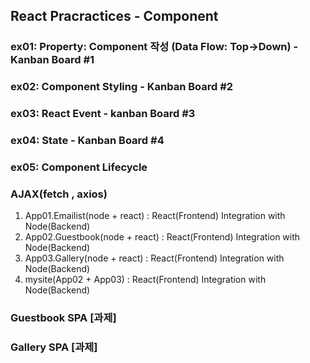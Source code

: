 ## React Pracractices - Component

### ex01: Property: Component 작성 (Data Flow: Top->Down) - Kanban Board #1
### ex02: Component Styling                               - Kanban Board #2
### ex03: React Event                                     - kanban Board #3
### ex04: State                                           - Kanban Board #4
### ex05: Component Lifecycle
### AJAX(fetch , axios)

1. App01.Emailist(node + react) : React(Frontend) Integration with Node(Backend)
2. App02.Guestbook(node + react) : React(Frontend) Integration with Node(Backend)
3. App03.Gallery(node + react) :  React(Frontend) Integration with Node(Backend)
4. mysite(App02 + App03)  :  React(Frontend) Integration with Node(Backend)

### Guestbook SPA [과제]
### Gallery SPA [과제]



